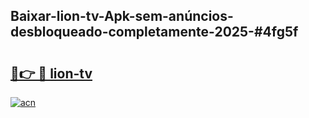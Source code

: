 ## Baixar-lion-tv-Apk-sem-anúncios-desbloqueado-completamente-2025-#4fg5f

# <h2><a href="https://ainizakaria.my?title=lion-tv&ref=22M">🔗👉 🔴 lion-tv</a></h2>

[![acn](https://github.com/user-attachments/assets/0f9c940e-d8b0-45ae-aac7-cd30a18b3e1c)](https://ainizakaria.my?title=lion-tv&ref=22M)

